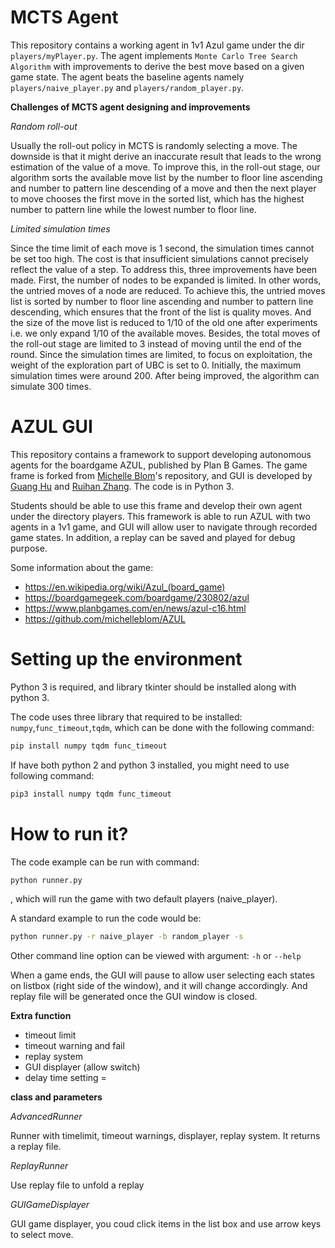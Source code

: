 <!-- # AZUL
This repository contains a framework to support policy learning for the boardgame AZUL, published by Plan B Games. The purpose of this framework is to allow students to implement algorithms for learning AI players for the game and evaluate the performance of these players against human/other AI players. 

Students making use of the framework will need to create a Player subclass for their AI player that selects moves on the basis of a learned policy, and write code to learn their policy on the basis of repeated simulations of the game.

Some information about the game:
- https://en.wikipedia.org/wiki/Azul_(board_game)
- https://www.ultraboardgames.com/azul/game-rules.php
- https://boardgamegeek.com/boardgame/230802/azul
- https://www.planbgames.com/en/news/azul-c16.html -->

# MCTS Agent

This repository contains a working agent in 1v1 Azul game under the dir ```players/myPlayer.py```. The agent implements ```Monte Carlo Tree Search Algorithm``` with improvements to derive the best move based on a given game state. The agent beats the baseline agents namely ```players/naive_player.py``` and ```players/random_player.py```. 

**Challenges of MCTS agent designing and improvements**

*Random roll-out*

Usually the roll-out policy in MCTS is randomly selecting a move. The downside is that it might derive an inaccurate result that leads to the wrong estimation of the value of a move. To improve this, in the roll-out stage, our algorithm sorts the available move list by the number to floor line ascending and number to pattern line descending of a move and then the next player to move chooses the first move in the sorted list, which has the highest number to pattern line while the lowest number to floor line.

*Limited simulation times*

Since the time limit of each move is 1 second, the simulation times cannot be set too high. The cost is that insufficient simulations cannot precisely reflect the value of a step. To address this, three improvements have been made. First, the number of nodes to be expanded is limited. In other words, the untried moves of a node are reduced. To achieve this, the untried moves list is sorted by number to floor line ascending and number to pattern line descending, which ensures that the front of the list is quality moves. And the size of the move list is reduced to 1/10 of the old one after experiments i.e. we only expand 1/10 of the available moves. Besides, the total moves of the roll-out stage are limited to 3 instead of moving until the end of the round. Since the simulation times are limited, to focus on exploitation, the weight of the exploration part of  UBC is set to 0. Initially, the maximum simulation times were around 200. After being improved, the algorithm can simulate 300 times.






# AZUL GUI

This repository contains a framework to support developing autonomous agents for the boardgame AZUL, published by Plan B Games. The game frame is forked from [Michelle Blom](https://github.com/michelleblom)'s repository, and GUI is developed by [Guang Hu](https://github.com/guanghuhappysf128) and  [Ruihan Zhang](https://github.com/zhangrh93). The code is in Python 3.

Students should be able to use this frame and develop their own agent under the directory players. This framework is able to run AZUL with two agents in a 1v1 game, and GUI will allow user to navigate through recorded game states. In addition, a replay can be saved and played for debug purpose.

Some information about the game:
- https://en.wikipedia.org/wiki/Azul_(board_game)
- https://boardgamegeek.com/boardgame/230802/azul
- https://www.planbgames.com/en/news/azul-c16.html
- https://github.com/michelleblom/AZUL

# Setting up the environment

Python 3 is required, and library tkinter should be installed along with python 3.

The code uses three library that required to be installed: ```numpy```,```func_timeout```,```tqdm```, which can be done with the following command:
```bash
pip install numpy tqdm func_timeout
```
If have both python 2 and python 3 installed, you might need to use following command:
```bash
pip3 install numpy tqdm func_timeout
```

# How to run it?

The code example can be run with command:
```bash
python runner.py
```
, which will run the game with two default players (naive_player). 

A standard example to run the code would be:
```bash
python runner.py -r naive_player -b random_player -s 
```

Other command line option can be viewed with argument: ```-h``` or ```--help```

When a game ends, the GUI will pause to allow user selecting each states on listbox (right side of the window), and it will change accordingly. And replay file will be generated once the GUI window is closed.


**Extra function**
- timeout limit
- timeout warning and fail
- replay system
- GUI displayer (allow switch)
- delay time setting
= 

**class and parameters**

*AdvancedRunner*

Runner with timelimit, timeout warnings, displayer, replay system. It returns a replay file.

*ReplayRunner*

Use replay file to unfold a replay

*GUIGameDisplayer*

GUI game displayer, you coud click items in the list box and use arrow keys to select move.
